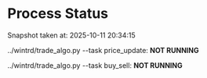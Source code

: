 # Process Status

Snapshot taken at: 2025-10-11 20:34:15

../wintrd/trade_algo.py --task price_update: **NOT RUNNING**

../wintrd/trade_algo.py --task buy_sell: **NOT RUNNING**

